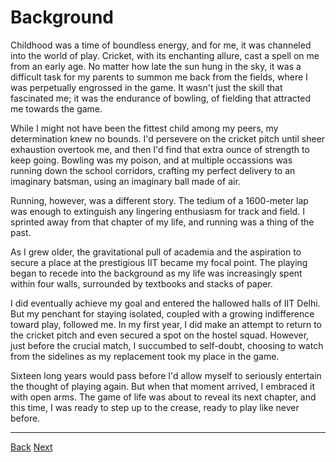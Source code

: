 # Background

Childhood was a time of boundless energy, and for me, it was channeled into the world of play. Cricket, with its enchanting allure, cast a spell on me from an early age. No matter how late the sun hung in the sky, it was a difficult task for my parents to summon me back from the fields, where I was perpetually engrossed in the game. It wasn't just the skill that fascinated me; it was the endurance of bowling, of fielding that attracted me towards the game.

While I might not have been the fittest child among my peers, my determination knew no bounds. I'd persevere on the cricket pitch until sheer exhaustion overtook me, and then I'd find that extra ounce of strength to keep going. Bowling was my poison, and at multiple occassions was running down the school corridors, crafting my perfect delivery to an imaginary batsman, using an imaginary ball made of air.

Running, however, was a different story. The tedium of a 1600-meter lap was enough to extinguish any lingering enthusiasm for track and field. I sprinted away from that chapter of my life, and running was a thing of the past.

As I grew older, the gravitational pull of academia and the aspiration to secure a place at the prestigious IIT became my focal point. The playing began to recede into the background as my life was increasingly spent within four walls, surrounded by textbooks and stacks of paper.

I did eventually achieve my goal and entered the hallowed halls of IIT Delhi. But my penchant for staying isolated, coupled with a growing indifference toward play, followed me. In my first year, I did make an attempt to return to the cricket pitch and even secured a spot on the hostel squad. However, just before the crucial match, I succumbed to self-doubt, choosing to watch from the sidelines as my replacement took my place in the game.

Sixteen long years would pass before I'd allow myself to seriously entertain the thought of playing again. But when that moment arrived, I embraced it with open arms. The game of life was about to reveal its next chapter, and this time, I was ready to step up to the crease, ready to play like never before.

<hr/>

[Back](./)              [Next](TheFirstRun)